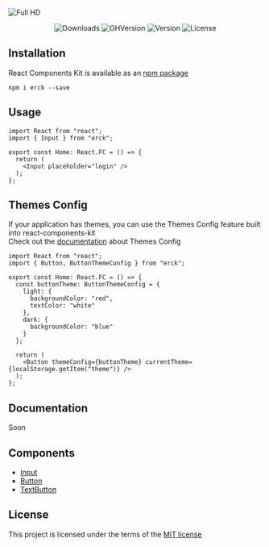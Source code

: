![Full HD](https://user-images.githubusercontent.com/57585370/107795453-7ae1fb00-6d7a-11eb-8b98-c86154149a8d.png)

<div align="center">
  
![Downloads](https://img.shields.io/npm/dm/erck?style=for-the-badge)
![GHVersion](https://img.shields.io/github/v/release/Ermolaev-Inc/react-components-kit?style=for-the-badge)
![Version](https://img.shields.io/npm/v/erck?style=for-the-badge)
![License](https://img.shields.io/npm/l/erck?style=for-the-badge)
</div>

## Installation
React Components Kit is available as an [npm package](https://www.npmjs.com/package/erck)

```
npm i erck --save
```

## Usage
``` tsx
import React from "react";
import { Input } from "erck";

export const Home: React.FC = () => {
  return (
    <Input placeholder="login" />
  );  
};
```

## Themes Config
If your application has themes, 
you can use the Themes Config feature 
built into react-components-kit <br>
Check out the [documentation](soon) about Themes Config
``` tsx
import React from "react";
import { Button, ButtonThemeConfig } from "erck";

export const Home: React.FC = () => {
  const buttonTheme: ButtonThemeConfig = {
    light: {
      backgroundColor: "red",
      textColor: "white"
    },
    dark: {
      backgroundColor: "blue"
    }
  };
  
  return (
    <Button themeConfig={buttonTheme} currentTheme={localStorage.getItem("theme")} />
  );    
};
```

## Documentation
Soon

## Components
- [Input](https://github.com/Ermolaev-Inc/react-components-kit/tree/master/src/stories/Input)
- [Button](https://github.com/Ermolaev-Inc/react-components-kit/tree/master/src/stories/Button)
- [TextButton](https://github.com/Ermolaev-Inc/react-components-kit/tree/master/src/stories/TextButton)

## License
This project is licensed under the terms of the [MIT license](https://github.com/Ermolaev-Inc/react-components-kit/blob/master/LICENSE)
